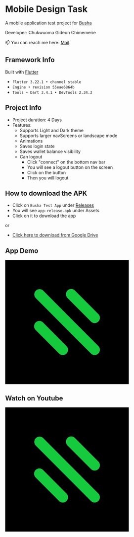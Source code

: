 # Mobile Design Task

A mobile application test project for [Busha](https://www.busha.co/)

Developer: Chukwuoma Gideon Chimemerie

📫 You can reach me here: [Mail](mailto:gideon.dart@gmail.com).

## Framework Info

Built with [Flutter](https://flutter.dev)

- `Flutter 3.22.1 • channel stable`
- `Engine • revision 55eae6864b`
- `Tools • Dart 3.4.1 • DevTools 2.34.3`

## Project Info

- Project duration: 4 Days
- Features:
  - Supports Light and Dark theme
  - Supports larger navScreens or landscape mode
  - Animations
  - Saves login state
  - Saves wallet balance visibility
  - Can logout
    - Click "connect" on the bottom nav bar
    - You will see a logout button on the screen
    - Click on the button
    - Then you will logout

## How to download the APK

- Click on `Busha Test App` under [Releases](https://github.com/egideons/busha_mobile_design_task/releases)
- You will see `app-release.apk` under Assets
- Click on it to download the app

or

- [Click here to download from Google Drive](https://drive.google.com/file/d/1U7FZDKb2EPT8kO0O8arxuecicEeJsJKX/view?usp=drivesdk)

## App Demo

[![Demo video](https://raw.githubusercontent.com/egideons/busha_mobile_design_task/main/assets/icons/png/dark_app_icon.png)](https://raw.githubusercontent.com/egideons/busha_mobile_design_task/main/demo/app_demo.mp4)

## Watch on Youtube

[![Watch the video](https://raw.githubusercontent.com/egideons/busha_mobile_design_task/main/assets/icons/png/dark_app_icon.png)](https://youtu.be/v2B9cFBR64g?si=QPm1fOU5XFFLEHt5)
